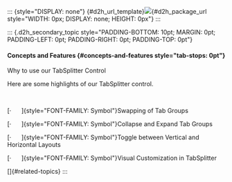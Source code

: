::: {style="DISPLAY: none"}
[](ms-xhelp:///?Id=d2h_url_template){#d2h_url_template}![](!package_url!){#d2h_package_url style="WIDTH: 0px; DISPLAY: none; HEIGHT: 0px"}
:::

::: {.d2h_secondary_topic style="PADDING-BOTTOM: 10pt; MARGIN: 0pt; PADDING-LEFT: 0pt; PADDING-RIGHT: 0pt; PADDING-TOP: 0pt"}
#### Concepts and Features {#concepts-and-features style="tab-stops: 0pt"}

Why to use our TabSplitter Control

Here are some highlights of our TabSplitter control.

    

[·      ]{style="FONT-FAMILY: Symbol"}Swapping of Tab Groups

[·      ]{style="FONT-FAMILY: Symbol"}Collapse and Expand Tab Groups

[·      ]{style="FONT-FAMILY: Symbol"}Toggle between Vertical and Horizontal Layouts

[·      ]{style="FONT-FAMILY: Symbol"}Visual Customization in TabSplitter

[]{#related-topics}
:::
